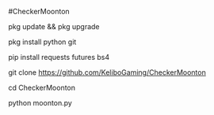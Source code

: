 #CheckerMoonton

pkg update && pkg upgrade

pkg install python git

pip install requests futures bs4

git clone https://github.com/KeliboGaming/CheckerMoonton

cd CheckerMoonton

python moonton.py
